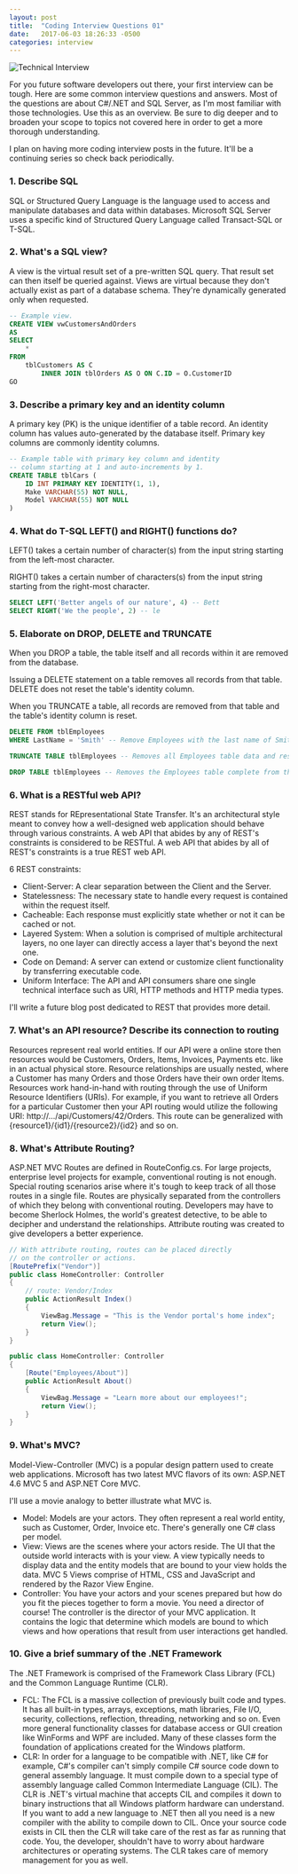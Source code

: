 ```yaml
---
layout: post
title:  "Coding Interview Questions 01"
date:   2017-06-03 18:26:33 -0500
categories: interview
---
```


![Technical Interview][TechnicalInterview]

For you future software developers out there, your first interview can be tough. Here are some common interview questions and answers. Most of the questions are about C#/.NET and SQL Server, as I'm most familiar with those technologies. Use this as an overview. Be sure to dig deeper and to broaden your scope to topics not covered here in order to get a more thorough understanding.

I plan on having more coding interview posts in the future. It'll be a continuing series so check back periodically.

### 1. Describe SQL

SQL or Structured Query Language is the language used to access and manipulate databases and data within databases. Microsoft SQL Server uses a specific kind of Structured Query Language called Transact-SQL or T-SQL. 

### 2. What's a SQL view?

A view is the virtual result set of a pre-written SQL query. That result set can then itself be queried against. Views are virtual because they don't actually exist as part of a database schema. They're dynamically generated only when requested.

```sql
-- Example view.
CREATE VIEW vwCustomersAndOrders
AS
SELECT 
    *
FROM 
    tblCustomers AS C 
        INNER JOIN tblOrders AS O ON C.ID = O.CustomerID
GO
```

### 3. Describe a primary key and an identity column

A primary key (PK) is the unique identifier of a table record. An identity column has values auto-generated by the database itself. Primary key columns are commonly identity columns.

```sql
-- Example table with primary key column and identity 
-- column starting at 1 and auto-increments by 1.
CREATE TABLE tblCars (
    ID INT PRIMARY KEY IDENTITY(1, 1),
    Make VARCHAR(55) NOT NULL,
    Model VARCHAR(55) NOT NULL
)
```

### 4. What do T-SQL LEFT() and RIGHT() functions do?

LEFT() takes a certain number of character(s) from the input string starting from the left-most character.

RIGHT() takes a certain number of characters(s) from the input string starting from the right-most character.

```sql
SELECT LEFT('Better angels of our nature', 4) -- Bett
SELECT RIGHT('We the people', 2) -- le
```

### 5. Elaborate on DROP, DELETE and TRUNCATE

When you DROP a table, the table itself and all records within it are removed from the database. 

Issuing a DELETE statement on a table removes all records from that table. DELETE does not reset the table's identity column.

When you TRUNCATE a table, all records are removed from that table and the table's identity column is reset.

```sql
DELETE FROM tblEmployees
WHERE LastName = 'Smith' -- Remove Employees with the last name of Smith.

TRUNCATE TABLE tblEmployees -- Removes all Employees table data and resets identity column.

DROP TABLE tblEmployees -- Removes the Employees table complete from the database.
```

### 6. What is a RESTful web API?

REST stands for REpresentational State Transfer. It's an architectural style meant to convey how a well-designed web application should behave through various constraints. A web API that abides by any of REST's constraints is considered to be RESTful. A web API that abides by all of REST's constraints is a true REST web API.

6 REST constraints:
- Client-Server: A clear separation between the Client and the Server.
- Statelessness: The necessary state to handle every request is contained within the request itself.
- Cacheable: Each response must explicitly state whether or not it can be cached or not.
- Layered System: When a solution is comprised of multiple architectural layers, no one layer can directly access a layer that's beyond the next one.
- Code on Demand: A server can extend or customize client functionality by transferring executable code.
- Uniform Interface: The API and API consumers share one single technical interface such as URI, HTTP methods and HTTP media types.

I'll write a future blog post dedicated to REST that provides more detail.

### 7. What's an API resource? Describe its connection to routing

Resources represent real world entities. If our API were a online store then resources would be Customers, Orders, Items, Invoices, Payments etc. like in an actual physical store. Resource relationships are usually nested, where a Customer has many Orders and those Orders have their own order Items. Resources work hand-in-hand with routing through the use of Uniform Resource Identifiers (URIs). For example, if you want to retrieve all Orders for a particular Customer then your API routing would utilize the following URI: http://.../api/Customers/42/Orders. This route can be generalized with {resource1}/{id1}/{resource2}/{id2} and so on.

### 8. What's Attribute Routing?

ASP.NET MVC Routes are defined in RouteConfig.cs. For large projects, enterprise level projects for example, conventional routing is not enough. Special routing scenarios arise where it's tough to keep track of all those routes in a single file. Routes are physically separated from the controllers of which they belong with conventional routing. Developers may have to become Sherlock Holmes, the world's greatest detective, to be able to decipher and understand the relationships. Attribute routing was created to give developers a better experience.  

```cs
// With attribute routing, routes can be placed directly
// on the controller or actions.
[RoutePrefix("Vendor")]
public class HomeController: Controller 
{
    // route: Vendor/Index
    public ActionResult Index() 
    {
        ViewBag.Message = "This is the Vendor portal's home index";
        return View();
    }
}

public class HomeController: Controller
{
    [Route("Employees/About")]
    public ActionResult About() 
    {
        ViewBag.Message = "Learn more about our employees!";
        return View();
    }
}
```   

### 9. What's MVC?

Model-View-Controller (MVC) is a popular design pattern used to create web applications. Microsoft has two latest MVC flavors of its own: ASP.NET 4.6 MVC 5 and ASP.NET Core MVC. 

I'll use a movie analogy to better illustrate what MVC is.

- Model: Models are your actors. They often represent a real world entity, such as Customer, Order, Invoice etc. There's generally one C# class per model.
- View: Views are the scenes where your actors reside. The UI that the outside world interacts with is your view. A view typically needs to display data and the entity models that are bound to your view holds the data. MVC 5 Views comprise of HTML, CSS and JavaScript and rendered by the Razor View Engine.
- Controller: You have your actors and your scenes prepared but how do you fit the pieces together to form a movie. You need a director of course! The controller is the director of your MVC application. It contains the logic that determine which models are bound to which views and how operations that result from user interactions get handled.        

### 10. Give a brief summary of the .NET Framework

The .NET Framework is comprised of the Framework Class Library (FCL) and the Common Language Runtime (CLR). 

- FCL: The FCL is a massive collection of previously built code and types. It has all built-in types, arrays, exceptions, math libraries, File I/O, security, collections, reflection, threading, networking and so on. Even more general functionality classes for database access or GUI creation like WinForms and WPF are included. Many of these classes form the foundation of applications created for the Windows platform.
- CLR: In order for a language to be compatible with .NET, like C# for example, C#'s compiler can't simply compile C# source code down to general assembly language. It must compile down to a special type of assembly language called Common Intermediate Language (CIL). The CLR is .NET's virtual machine that accepts CIL and compiles it down to binary instructions that all Windows platform hardware can understand. If you want to add a new language to .NET then all you need is a new compiler with the ability to compile down to CIL. Once your source code exists in CIL then the CLR will take care of the rest as far as running that code. You, the developer, shouldn't have to worry about hardware architectures or operating systems. The CLR takes care of memory management for you as well.  

[TechnicalInterview]: https://putadesign.vn/wp-content/uploads/2016/03/slide3.jpg
